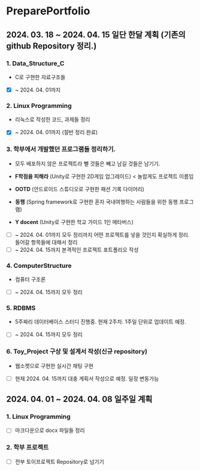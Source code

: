 # PreparePortfolio

## 2024. 03. 18 ~ 2024. 04. 15 일단 한달 계획 (**기존의 github Repository 정리.**)

### 1. Data_Structure_C

- C로 구현한 자료구조들
- [x]  ~ 2024. 04. 01까지

### 2. Linux Programming

- 리눅스로 작성한 코드, 과제들 정리
- [x]  ~ 2024. 04. 01까지 (절반 정리 완료)

### 3. 학부에서 개발했던 프로그램들 정리하기.

- 모두 배포하지 않은 프로젝트라 뺄 것들은 빼고 남길 것들은 남기기.

- **F학점을 피해라** (Unity로 구현한 2D게임 업그레이드) < 놀랍게도 프로젝트 이름임
- **OOTD** (안드로이드 스튜디오로 구현한 패션 기록 다이어리)
- **동행** (Spring framework로 구현한 혼자 국내여행하는 사람들을 위한 동행 프로그램)
- **Y docent** (Unity로 구현한 학교 가이드 1인 메타버스)
- [ ]  ~ 2024. 04. 01까지 모두 정리까지 어떤 프로젝트를 넣을 것인지 확실하게 정리. 들어갈 항목들에 대해서 정리
- [ ]  ~ 2024. 04. 15까지 본격적인 프로젝트 포트폴리오 작성

### 4. ComputerStructure

- 컴퓨터 구조론
- [ ]  ~ 2024. 04. 15까지 모두 정리

### 5. RDBMS

- 5주짜리 데이터베이스 스터디 진행중. 현재 2주차. 1주일 단위로 업데이트 예정.
- [ ]  ~ 2024. 04. 15까지 모두 정리

### 6. Toy_Project 구상 및 설계서 작성(신규 repository)

- 웹소켓으로 구현한 실시간 채팅 구현
- [ ]  현재 2024. 04. 15까지 대충 계획서 작성으로 예정. 일정 변동가능

## 2024. 04. 01 ~ 2024. 04. 08 일주일 계획

### 1. Linux Programming  
- [ ] 마크다운으로 docx 파일들 정리 

### 2. 학부 프로젝트 
- [ ] 전부 토이프로젝트 Repository로 넘기기
  

